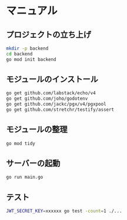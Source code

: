# マニュアル

## プロジェクトの立ち上げ

```bash
mkdir -p backend
cd backend
go mod init backend
```

## モジュールのインストール

```bash
go get github.com/labstack/echo/v4
go get github.com/joho/godotenv
go get github.com/jackc/pgx/v4/pgxpool
go get github.com/stretchr/testify/assert
```

## モジュールの整理

```bash
go mod tidy
```

## サーバーの起動

```bash
go run main.go
```

## テスト

```bash
JWT_SECRET_KEY=xxxxxx go test -count=1 ./...
```